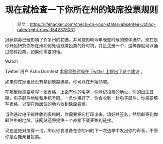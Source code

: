 # 现在就检查一下你所在州的缺席投票规则

> 原文：<https://lifehacker.com/check-on-your-states-absentee-voting-rules-right-now-1842378031>

冠状病毒已经影响了许多州的初选，并可能影响今年晚些时候的整体选举。现在是你开始研究你所在州如何处理缺席投票的好时机，并且注册一个，这样你就可以通过邮件投票，如果你需要的话。

Watch

Twitter 用户 Asha Dornfest [本周早些时候在 Twitter 上提出了这个建议](https://twitter.com/ashadornfest/status/1239329955692998656) 。

如果你在家里还没有拿到缺席选票，你可以在开始领取。

在那里你需要填写一张表格，上面有你的名字，你登记投票的地址，你的出生日期，电子邮件地址和手机号码。一旦你填好了，你会收到一封电子邮件，你需要填写表格，以便在你居住的地方收到缺席投票。

当你通过电子邮件收到表格时，你需要把它打印出来，填好并签名，然后邮寄到你邮件中的地址。该网站还将提供一个直接下载表格的链接。

现在这绝对值得一试，所以你要准备在你的州的下一次选举中发出你的声音，不管你是否能亲自投票。